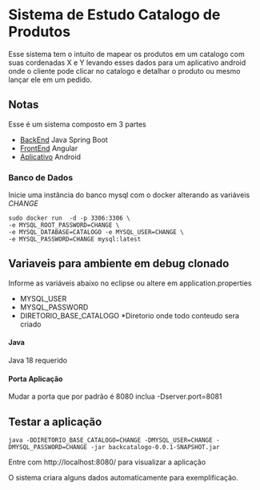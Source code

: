 # Sistema de Estudo Catalogo de Produtos

Esse sistema tem o intuito de mapear os produtos em um catalogo com suas cordenadas X e Y levando esses dados para um aplicativo android onde o cliente pode clicar no catalogo e detalhar o produto ou mesmo lançar ele em um pedido.

## Notas
Esse é um sistema composto em 3 partes
* [BackEnd](https://github.com/niveo/backcatalogo) Java Spring Boot
* [FrontEnd](https://github.com/niveo/froncatalogo) Angular
* [Aplicativo](https://github.com/niveo/appcatalogo) Android


### Banco de Dados
Inicie uma instância do banco mysql com o docker alterando as variáveis *CHANGE*
```
sudo docker run  -d -p 3306:3306 \ 
-e MYSQL_ROOT_PASSWORD=CHANGE \ 
-e MYSQL_DATABASE=CATALOGO -e MYSQL_USER=CHANGE \
-e MYSQL_PASSWORD=CHANGE mysql:latest
```

## Variaveis para ambiente em debug clonado
Informe as variáveis abaixo no eclipse ou altere em application.properties
- MYSQL_USER
- MYSQL_PASSWORD
- DIRETORIO_BASE_CATALOGO *Diretorio onde todo conteudo sera criado

#### Java
Java 18 requerido

#### Porta Aplicação
Mudar a porta que por padrão é 8080 inclua -Dserver.port=8081

## Testar a aplicação
```
java -DDIRETORIO_BASE_CATALOGO=CHANGE -DMYSQL_USER=CHANGE -DMYSQL_PASSWORD=CHANGE -jar backcatalogo-0.0.1-SNAPSHOT.jar
```

Entre com http://localhost:8080/ para visualizar a aplicação

O sistema criara alguns dados automaticamente para exemplificação.


